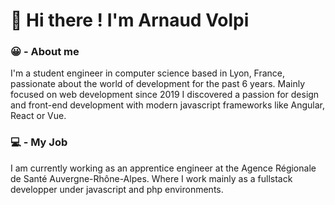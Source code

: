 # 👋 Hi there ! I'm Arnaud Volpi


### 😀 - About me 
I'm a student engineer in computer science based in Lyon, France, passionate about the world of development for the past 6 years. Mainly focused on web development since 2019 I discovered a passion for design and front-end development with modern javascript frameworks like Angular, React or Vue.

### 💻 - My Job
I am currently working as an apprentice engineer at the Agence Régionale de Santé Auvergne-Rhône-Alpes. Where I work mainly as a fullstack developper under javascript and php environments.


<!--
**ArnaudVolpi/arnaudvolpi** is a ✨ _special_ ✨ repository because its `README.md` (this file) appears on your GitHub profile.

Here are some ideas to get you started:

- 🔭 I’m currently working on ...
- 🌱 I’m currently learning ...
- 👯 I’m looking to collaborate on ...
- 🤔 I’m looking for help with ...
- 💬 Ask me about ...
- 📫 How to reach me: ...
- 😄 Pronouns: ...
- ⚡ Fun fact: ...
-->

